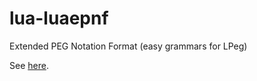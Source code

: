 lua-luaepnf
===========

Extended PEG Notation Format (easy grammars for LPeg)

See [here](http://siffiejoe.github.io/lua-luaepnf/).

